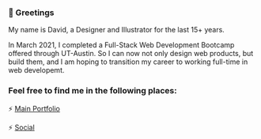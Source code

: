 ### :wave: Greetings

My name is David, a Designer and Illustrator for the last 15+ years. 

In March 2021, I completed a Full-Stack Web Development Bootcamp offered through UT-Austin. So I can now not only design web products, but build them, and I am hoping to transition my career to working full-time in web developemt.


### Feel free to find me in the following places:

:zap: [Main Portfolio](https://www.rojorevolution.com/)

:zap: [Social](https://www.instagram.com/rojorevolution/)
